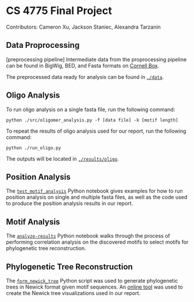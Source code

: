 # CS 4775 Final Project

Contributors: Cameron Xu, Jackson Staniec, Alexandra Tarzanin

## Data Proprocessing
[preprocessing pipeline]
Intermediate data from the proprocessing pipeline can be found in BigWig, BED, 
and Fasta formats on [Cornell Box](https://cornell.box.com/s/020dpidze9pz7kkxgdwcj3o960m3ctaf).

The preprocessed data ready for analysis can be found in [`./data`](./data).

## Oligo Analysis
To run oligo analysis on a single fasta file, run the following command:
```
python ./src/oligomer_analysis.py -f [data file] -k [motif length]
```
To repeat the results of oligo analysis used for our report, run the following
command:
```
python ./run_oligo.py
```
The outputs will be located in [`./results/oligo`](./results/oligo).

## Position Analysis
The [`test_motif_analysis`](./src/test_motif_analysis.ipynb) Python notebook gives
examples for how to run position analysis on single and multiple fasta files, as
well as the code used to produce the position analysis results in our report. 

## Motif Analysis
The [`analyze-results`](./results/analyze-results.ipynb) Python notebook walks 
through the process of performing correlation analysis on the discovered motifs
to select motifs for phylogenetic tree reconstruction.

## Phylogenetic Tree Reconstruction
The [`form_newick_tree`](./src/form_newick_tree.py) Python script was used to 
generate phylogenetic trees in Newick format given motif sequences. An 
[online tool](http://etetoolkit.org/treeview/) was used 
to create the Newick tree visualizations used in our report.